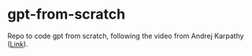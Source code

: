 # gpt-from-scratch

Repo to code gpt from scratch, following the video from Andrej Karpathy ([Link](https://www.youtube.com/watch?v=kCc8FmEb1nY)).